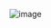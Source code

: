 ![image](https://user-images.githubusercontent.com/98780179/210142914-dc433f70-2817-4f7d-8123-b606673fa8bc.png)
